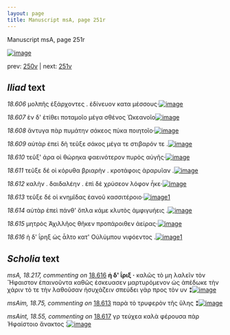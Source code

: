 ```yaml
---
layout: page
title: Manuscript msA, page 251r
---
```


Manuscript msA, page 251r

[![image](http://www.homermultitext.org/iipsrv?OBJ=IIP,1.0&FIF=/project/homer/pyramidal/deepzoom/hmt/vaimg/2017a/VA251RN_0422.tif&WID=100&CVT=JPEG)](http://www.homermultitext.org/ict2/?urn=urn:cite2:hmt:vaimg.2017a:VA251RN_0422)

prev:  [250v](../250v) | next:  [251v](../251v)

## *Iliad* text

*18.606* <a id="18.606"/> μολπῆς ἐξάρχοντες . ἐδίνευον κατα μέσσους·[![image](http://www.homermultitext.org/iipsrv?OBJ=IIP,1.0&FIF=/project/homer/pyramidal/deepzoom/hmt/vaimg/2017a/VA251RN_0422.tif&RGN=0.204,0.2036,0.4,0.0316&WID=1000&CVT=JPEG)](http://www.homermultitext.org/ict2/?urn=urn:cite2:hmt:vaimg.2017a:VA251RN_0422@0.204,0.2036,0.4,0.0316)

*18.607* <a id="18.607"/> ὲν δ' ἐτίθει ποταμοῖο μέγα σθένος Ὠκεανοῖο[![image](http://www.homermultitext.org/iipsrv?OBJ=IIP,1.0&FIF=/project/homer/pyramidal/deepzoom/hmt/vaimg/2017a/VA251RN_0422.tif&RGN=0.204,0.2246,0.412,0.0316&WID=1000&CVT=JPEG)](http://www.homermultitext.org/ict2/?urn=urn:cite2:hmt:vaimg.2017a:VA251RN_0422@0.204,0.2246,0.412,0.0316)

*18.608* <a id="18.608"/> ἄντυγα πὰρ πυμάτην σάκεος πύκα ποιητοῖο·[![image](http://www.homermultitext.org/iipsrv?OBJ=IIP,1.0&FIF=/project/homer/pyramidal/deepzoom/hmt/vaimg/2017a/VA251RN_0422.tif&RGN=0.2,0.2457,0.434,0.0316&WID=1000&CVT=JPEG)](http://www.homermultitext.org/ict2/?urn=urn:cite2:hmt:vaimg.2017a:VA251RN_0422@0.2,0.2457,0.434,0.0316)

*18.609* <a id="18.609"/> αὐτὰρ ἐπεὶ δὴ τεῦξε σάκος μέγα τε στιβαρόν τε .[![image](http://www.homermultitext.org/iipsrv?OBJ=IIP,1.0&FIF=/project/homer/pyramidal/deepzoom/hmt/vaimg/2017a/VA251RN_0422.tif&RGN=0.198,0.2622,0.426,0.0316&WID=1000&CVT=JPEG)](http://www.homermultitext.org/ict2/?urn=urn:cite2:hmt:vaimg.2017a:VA251RN_0422@0.198,0.2622,0.426,0.0316)

*18.610* <a id="18.610"/> τεῦξ' άρα οἱ θώρηκα φαεινότερον πυρὸς αὐγῆς·[![image](http://www.homermultitext.org/iipsrv?OBJ=IIP,1.0&FIF=/project/homer/pyramidal/deepzoom/hmt/vaimg/2017a/VA251RN_0422.tif&RGN=0.197,0.2832,0.444,0.0316&WID=1000&CVT=JPEG)](http://www.homermultitext.org/ict2/?urn=urn:cite2:hmt:vaimg.2017a:VA251RN_0422@0.197,0.2832,0.444,0.0316)

*18.611* <a id="18.611"/> τεῦξε δέ οἱ κόρυθα βριαρὴν . κροτάφοις ἀραρυῖαν .[![image](http://www.homermultitext.org/iipsrv?OBJ=IIP,1.0&FIF=/project/homer/pyramidal/deepzoom/hmt/vaimg/2017a/VA251RN_0422.tif&RGN=0.198,0.305,0.444,0.0255&WID=1000&CVT=JPEG)](http://www.homermultitext.org/ict2/?urn=urn:cite2:hmt:vaimg.2017a:VA251RN_0422@0.198,0.305,0.444,0.0255)

*18.612* <a id="18.612"/> καλὴν . δαιδαλέην . ἐπὶ δὲ χρύσεον λόφον ἧκε·[![image](http://www.homermultitext.org/iipsrv?OBJ=IIP,1.0&FIF=/project/homer/pyramidal/deepzoom/hmt/vaimg/2017a/VA251RN_0422.tif&RGN=0.202,0.3231,0.434,0.0293&WID=1000&CVT=JPEG)](http://www.homermultitext.org/ict2/?urn=urn:cite2:hmt:vaimg.2017a:VA251RN_0422@0.202,0.3231,0.434,0.0293)

*18.613* <a id="18.613"/> τεῦξε δέ οἱ κνημῖδας ἑανοῦ κασσιτέροιο·[![image](http://www.homermultitext.org/iipsrv?OBJ=IIP,1.0&FIF=/project/homer/pyramidal/deepzoom/hmt/vaimg/2017a/VA251RN_0422.tif&RGN=0.192,0.3441,0.412,0.0293&WID=1000&CVT=JPEG)](http://www.homermultitext.org/ict2/?urn=urn:cite2:hmt:vaimg.2017a:VA251RN_0422@0.192,0.3441,0.412,0.0293)[1](#msAim_18.75)

*18.614* <a id="18.614"/> αὐτὰρ ἐπεὶ πάνθ' ὅπλα κάμε κλυτὸς ἀμφιγυήεις .[![image](http://www.homermultitext.org/iipsrv?OBJ=IIP,1.0&FIF=/project/homer/pyramidal/deepzoom/hmt/vaimg/2017a/VA251RN_0422.tif&RGN=0.201,0.3591,0.446,0.0346&WID=1000&CVT=JPEG)](http://www.homermultitext.org/ict2/?urn=urn:cite2:hmt:vaimg.2017a:VA251RN_0422@0.201,0.3591,0.446,0.0346)

*18.615* <a id="18.615"/> μητρὸς Ἀχιλλῆος θῆκεν προπάροιθεν ἀείρας·[![image](http://www.homermultitext.org/iipsrv?OBJ=IIP,1.0&FIF=/project/homer/pyramidal/deepzoom/hmt/vaimg/2017a/VA251RN_0422.tif&RGN=0.202,0.3817,0.438,0.0308&WID=1000&CVT=JPEG)](http://www.homermultitext.org/ict2/?urn=urn:cite2:hmt:vaimg.2017a:VA251RN_0422@0.202,0.3817,0.438,0.0308)

*18.616* <a id="18.616"/> ἡ δ' ΐρηξ ὡς ἆλτο κατ' Οὐλύμπου νιφόεντος .[![image](http://www.homermultitext.org/iipsrv?OBJ=IIP,1.0&FIF=/project/homer/pyramidal/deepzoom/hmt/vaimg/2017a/VA251RN_0422.tif&RGN=0.202,0.3982,0.414,0.0316&WID=1000&CVT=JPEG)](http://www.homermultitext.org/ict2/?urn=urn:cite2:hmt:vaimg.2017a:VA251RN_0422@0.202,0.3982,0.414,0.0316)[1](#msA_18.217)

## *Scholia* text

*msA, 18.217, commenting on* [18.616](#18.616)  <a id="msA_18.217"/> **ἡ δ' ΐριξ ·** καλῶς τὸ μη λαλεῖν τὸν Ἥφαιστον ἐπαινοῦντα καθῶς ἐσκευασεν μαρτυρόμενον ὡς ἀπέδωκε τὴν χάριν τὸ τε τὴν λαθοῦσαν ἠσυχάζειν σπεύδει γὰρ προς τὸν υν ⁑[![image](http://www.homermultitext.org/iipsrv?OBJ=IIP,1.0&FIF=/project/homer/pyramidal/deepzoom/hmt/vaimg/2017a/VA251RN_0422.tif&RGN=0.638,0.3794,0.176,0.0751&WID=1000&CVT=JPEG)](http://www.homermultitext.org/ict2/?urn=urn:cite2:hmt:vaimg.2017a:VA251RN_0422@0.638,0.3794,0.176,0.0751)

*msAim, 18.75, commenting on* [18.613](#18.613)  <a id="msAim_18.75"/> παρὰ τὸ τρυφερὸν τῆς ὕλης ⁑[![image](http://www.homermultitext.org/iipsrv?OBJ=IIP,1.0&FIF=/project/homer/pyramidal/deepzoom/hmt/vaimg/2017a/VA251RN_0422.tif&RGN=0.6,0.3449,0.09,0.0338&WID=1000&CVT=JPEG)](http://www.homermultitext.org/ict2/?urn=urn:cite2:hmt:vaimg.2017a:VA251RN_0422@0.6,0.3449,0.09,0.0338)

*msAint, 18.55, commenting on* [18.617](#18.617)  <a id="msAint_18.55"/> γρ τεύχεα καλὰ φέρουσα πάρ Ἡφαίστοιο ἄνακτος ⁚[![image](http://www.homermultitext.org/iipsrv?OBJ=IIP,1.0&FIF=/project/homer/pyramidal/deepzoom/hmt/vaimg/2017a/VA251RN_0422.tif&RGN=0.114,0.4185,0.092,0.0406&WID=1000&CVT=JPEG)](http://www.homermultitext.org/ict2/?urn=urn:cite2:hmt:vaimg.2017a:VA251RN_0422@0.114,0.4185,0.092,0.0406)